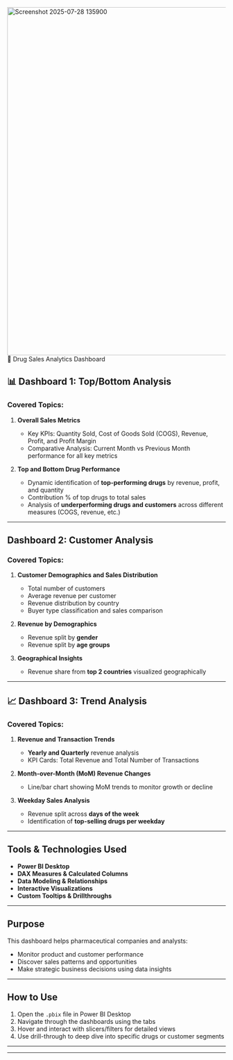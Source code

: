 <img width="1321" height="803" alt="Screenshot 2025-07-28 135900" src="https://github.com/user-attachments/assets/fa056004-8c35-4026-92bb-abe514f0113e" />
 💊 Drug Sales Analytics Dashboard




## 📊 Dashboard 1: Top/Bottom Analysis

###  Covered Topics:
1. **Overall Sales Metrics** 
   - Key KPIs: Quantity Sold, Cost of Goods Sold (COGS), Revenue, Profit, and Profit Margin  
   - Comparative Analysis: Current Month vs Previous Month performance for all key metrics

2. **Top and Bottom Drug Performance**
   - Dynamic identification of **top-performing drugs** by revenue, profit, and quantity
   - Contribution % of top drugs to total sales
   - Analysis of **underperforming drugs and customers** across different measures (COGS, revenue, etc.)



---

## Dashboard 2: Customer Analysis

###  Covered Topics:
1. **Customer Demographics and Sales Distribution**
   - Total number of customers  
   - Average revenue per customer  
   - Revenue distribution by country  
   - Buyer type classification and sales comparison  

2. **Revenue by Demographics**
   - Revenue split by **gender**  
   - Revenue split by **age groups**

3. **Geographical Insights**
   - Revenue share from **top 2 countries** visualized geographically

---

## 📈 Dashboard 3: Trend Analysis

###  Covered Topics:
1. **Revenue and Transaction Trends**
   - **Yearly and Quarterly** revenue analysis  
   - KPI Cards: Total Revenue and Total Number of Transactions  

2. **Month-over-Month (MoM) Revenue Changes**
   - Line/bar chart showing MoM trends to monitor growth or decline  

3. **Weekday Sales Analysis**
   - Revenue split across **days of the week**  
   - Identification of **top-selling drugs per weekday**

---

##  Tools & Technologies Used

- **Power BI Desktop**
- **DAX Measures & Calculated Columns**
- **Data Modeling & Relationships**
- **Interactive Visualizations**
- **Custom Tooltips & Drillthroughs**

---

##  Purpose

This dashboard helps pharmaceutical companies and analysts:
- Monitor product and customer performance
- Discover sales patterns and opportunities
- Make strategic business decisions using data insights

---

##  How to Use

1. Open the `.pbix` file in Power BI Desktop
2. Navigate through the dashboards using the tabs
3. Hover and interact with slicers/filters for detailed views
4. Use drill-through to deep dive into specific drugs or customer segments

---




---

